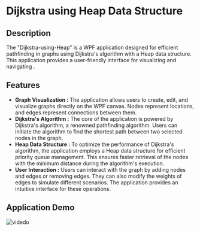# Dijkstra using Heap Data Structure
  
## Description
The "Dijkstra-using-Heap" is a WPF application designed for efficient pathfinding in graphs using Dijkstra's algorithm with a Heap data structure. This application provides a user-friendly interface for visualizing and navigating .

## Features
- **Graph Visualization :** The application allows users to create, edit, and visualize graphs directly on the WPF canvas. Nodes represent locations, and edges represent connections between them.
- **Dijkstra's Algorithm :** The core of the application is powered by Dijkstra's algorithm, a renowned pathfinding algorithm. Users can initiate the algorithm to find the shortest path between two selected nodes in the graph.
- **Heap Data Structure :** To optimize the performance of Dijkstra's algorithm, the application employs a Heap data structure for efficient priority queue management. This ensures faster retrieval of the nodes with the minimum distance during the algorithm's execution.
- **User Interaction :** Users can interact with the graph by adding nodes and edges or removing edges. They can also modify the weights of edges to simulate different scenarios. The application provides an intuitive interface for these operations.


## Application Demo

![videdo](https://github.com/SamehKalash/Dijkstra-using-Heap/blob/master/example.gif)
